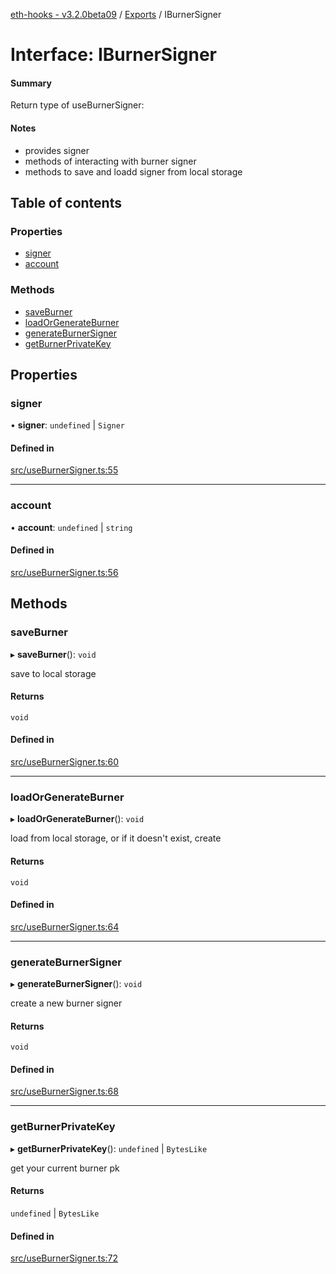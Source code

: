 [eth-hooks - v3.2.0beta09](../README.md) / [Exports](../modules.md) / IBurnerSigner

# Interface: IBurnerSigner

#### Summary
Return type of useBurnerSigner:

#### Notes
- provides signer
- methods of interacting with burner signer
- methods to save and loadd signer from local storage

## Table of contents

### Properties

- [signer](IBurnerSigner.md#signer)
- [account](IBurnerSigner.md#account)

### Methods

- [saveBurner](IBurnerSigner.md#saveburner)
- [loadOrGenerateBurner](IBurnerSigner.md#loadorgenerateburner)
- [generateBurnerSigner](IBurnerSigner.md#generateburnersigner)
- [getBurnerPrivateKey](IBurnerSigner.md#getburnerprivatekey)

## Properties

### signer

• **signer**: `undefined` \| `Signer`

#### Defined in

[src/useBurnerSigner.ts:55](https://github.com/scaffold-eth/eth-hooks/blob/c77a393/src/useBurnerSigner.ts#L55)

___

### account

• **account**: `undefined` \| `string`

#### Defined in

[src/useBurnerSigner.ts:56](https://github.com/scaffold-eth/eth-hooks/blob/c77a393/src/useBurnerSigner.ts#L56)

## Methods

### saveBurner

▸ **saveBurner**(): `void`

save to local storage

#### Returns

`void`

#### Defined in

[src/useBurnerSigner.ts:60](https://github.com/scaffold-eth/eth-hooks/blob/c77a393/src/useBurnerSigner.ts#L60)

___

### loadOrGenerateBurner

▸ **loadOrGenerateBurner**(): `void`

load from local storage, or if it doesn't exist, create

#### Returns

`void`

#### Defined in

[src/useBurnerSigner.ts:64](https://github.com/scaffold-eth/eth-hooks/blob/c77a393/src/useBurnerSigner.ts#L64)

___

### generateBurnerSigner

▸ **generateBurnerSigner**(): `void`

create a new burner signer

#### Returns

`void`

#### Defined in

[src/useBurnerSigner.ts:68](https://github.com/scaffold-eth/eth-hooks/blob/c77a393/src/useBurnerSigner.ts#L68)

___

### getBurnerPrivateKey

▸ **getBurnerPrivateKey**(): `undefined` \| `BytesLike`

get your current burner pk

#### Returns

`undefined` \| `BytesLike`

#### Defined in

[src/useBurnerSigner.ts:72](https://github.com/scaffold-eth/eth-hooks/blob/c77a393/src/useBurnerSigner.ts#L72)
